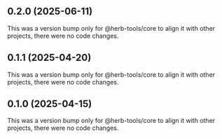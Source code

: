 ## 0.2.0 (2025-06-11)

This was a version bump only for @herb-tools/core to align it with other projects, there were no code changes.

## 0.1.1 (2025-04-20)

This was a version bump only for @herb-tools/core to align it with other projects, there were no code changes.

## 0.1.0 (2025-04-15)

This was a version bump only for @herb-tools/core to align it with other projects, there were no code changes.